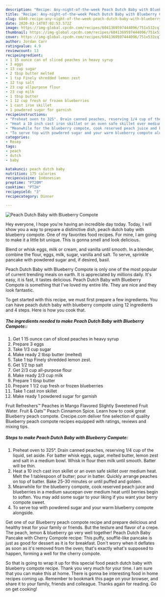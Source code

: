 ```yaml
---
description: "Recipe: Any-night-of-the-week Peach Dutch Baby with Blueberry Compote"
title: "Recipe: Any-night-of-the-week Peach Dutch Baby with Blueberry Compote"
slug: 6840-recipe-any-night-of-the-week-peach-dutch-baby-with-blueberry-compote
date: 2020-03-14T07:02:53.572Z
image: https://img-global.cpcdn.com/recipes/6041369597444096/751x532cq70/peach-dutch-baby-with-blueberry-compote-recipe-main-photo.jpg
thumbnail: https://img-global.cpcdn.com/recipes/6041369597444096/751x532cq70/peach-dutch-baby-with-blueberry-compote-recipe-main-photo.jpg
cover: https://img-global.cpcdn.com/recipes/6041369597444096/751x532cq70/peach-dutch-baby-with-blueberry-compote-recipe-main-photo.jpg
author: Jordan Carr
ratingvalue: 4.9
reviewcount: 13
recipeingredient:
- 1 15 ounce can of sliced peaches in heavy syrup
- 3 eggs
- 13 cup sugar
- 2 tbsp butter melted
- 1 tsp Finely shredded lemon zest
- 12 tsp salt
- 23 cup allpurpose flour
- 23 cup milk
- 1 tbsp butter
- 1 12 cup fresh or frozen blueberries
- 1 cast iron skillet
- 1 powdered sugar for garnish
recipeinstructions:
- "Preheat oven to 325°. Drain canned peaches, reserving 1/4 cup of the liquid, set aside. For batter whisk eggs, sugar, melted butter, lemon zest and salt in a medium bowl. Whisk in flour then milk until smooth. Batter will be thin."
- "Heat a 10 inch cast iron skillet or an oven safe skillet over medium heat. Melt the 1 tablespoon of butter; pour in batter. Quickly arrange peaches on top of batter. Bake 25-30 minutes or until puffed and golden."
- "Meanwhile for the blueberry compote, cook reserved peach juice and blueberries in a medium saucepan over medium heat until berries begin to soften. You may add some sugar to your liking if you want your berry compote sweet."
- "To serve top with powdered sugar and your warm blueberry compote alongside."
categories:
- Resep
tags:
- peach
- dutch
- baby

katakunci: peach dutch baby
nutrition: 175 calories
recipecuisine: Indonesian
preptime: "PT20M"
cooktime: "PT2H"
recipeyield: "3"
recipecategory: Dinner

---
```



![Peach Dutch Baby with Blueberry Compote](https://img-global.cpcdn.com/recipes/6041369597444096/751x532cq70/peach-dutch-baby-with-blueberry-compote-recipe-main-photo.jpg)

Hey everyone, I hope you're having an incredible day today. Today, I will show you a way to prepare a distinctive dish, peach dutch baby with blueberry compote. One of my favorites food recipes. For mine, I am going to make it a little bit unique. This is gonna smell and look delicious.

Blend or whisk eggs, milk or cream, and vanilla until smooth. In a blender, combine the flour, eggs, milk, sugar, vanilla and salt. To serve, sprinkle pancake with powdered sugar and, if desired, basil.

Peach Dutch Baby with Blueberry Compote is only one of the most popular of current trending meals on earth. It is appreciated by millions daily. It's easy, it is fast, it tastes delicious. Peach Dutch Baby with Blueberry Compote is something that I've loved my entire life. They are nice and they look fantastic.


To get started with this recipe, we must first prepare a few ingredients. You can have peach dutch baby with blueberry compote using 12 ingredients and 4 steps. Here is how you cook that.

##### The ingredients needed to make Peach Dutch Baby with Blueberry Compote::

1. Get 1 15 ounce can of sliced peaches in heavy syrup
1. Prepare 3 eggs
1. Take 1/3 cup sugar
1. Make ready 2 tbsp butter (melted)
1. Take 1 tsp Finely shredded lemon zest.
1. Get 1/2 tsp salt
1. Get 2/3 cup all-purpose flour
1. Make ready 2/3 cup milk
1. Prepare 1 tbsp butter
1. Prepare 1 1/2 cup fresh or frozen blueberries
1. Take 1 cast iron skillet
1. Make ready 1 powdered sugar for garnish


Fruit Refreshers™ Peaches in Mango Flavored Slightly Sweetened Fruit Water. Fruit &amp; Oats™ Peach Cinnamon Spice. Learn how to cook great Blueberry peach compote. Crecipe.com deliver fine selection of quality Blueberry peach compote recipes equipped with ratings, reviews and mixing tips. 

##### Steps to make Peach Dutch Baby with Blueberry Compote:

1. Preheat oven to 325°. Drain canned peaches, reserving 1/4 cup of the liquid, set aside. For batter whisk eggs, sugar, melted butter, lemon zest and salt in a medium bowl. Whisk in flour then milk until smooth. Batter will be thin.
1. Heat a 10 inch cast iron skillet or an oven safe skillet over medium heat. Melt the 1 tablespoon of butter; pour in batter. Quickly arrange peaches on top of batter. Bake 25-30 minutes or until puffed and golden.
1. Meanwhile for the blueberry compote, cook reserved peach juice and blueberries in a medium saucepan over medium heat until berries begin to soften. You may add some sugar to your liking if you want your berry compote sweet.
1. To serve top with powdered sugar and your warm blueberry compote alongside.


Get one of our Blueberry peach compote recipe and prepare delicious and healthy treat for your family or friends. But the testure and flavor of a crepe. The peach, lemon &amp; blueberry go very well together! Peach Dutch Baby Pancake with Cherry Compote recipe: This puffy, soufflé-like pancake is just as good for dessert as it is for breakfast. Don&#39;t worry when it deflates as soon as it&#39;s removed from the oven; that&#39;s exactly what&#39;s supposed to happen, forming a well for the cherry compote. 

So that is going to wrap it up for this special food peach dutch baby with blueberry compote recipe. Thank you very much for your time. I am sure that you can make this at home. There is gonna be interesting food in home recipes coming up. Remember to bookmark this page on your browser, and share it to your family, friends and colleague. Thanks again for reading. Go on get cooking!

